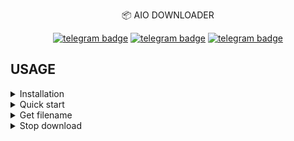 <p align="center">
    📦 <a href="https://pypi.org/project/aioxdl" style="text-decoration:none;">AIO DOWNLOADER</a>
</p>

<p align="center">
   <a href="https://telegram.me/Space_x_bots"><img src="https://img.shields.io/badge/Sᴘᴀᴄᴇ 𝕩 ʙᴏᴛꜱ-30302f?style=flat&logo=telegram" alt="telegram badge"/></a>
   <a href="https://telegram.me/clinton_abraham"><img src="https://img.shields.io/badge/Cʟɪɴᴛᴏɴ Aʙʀᴀʜᴀᴍ-30302f?style=flat&logo=telegram" alt="telegram badge"/></a>
   <a href="https://telegram.me/sources_codes"><img src="https://img.shields.io/badge/Sᴏᴜʀᴄᴇ ᴄᴏᴅᴇꜱ-30302f?style=flat&logo=telegram" alt="telegram badge"/></a>
</p>

## USAGE
<details>
    <summary>Installation</summary>

```bash
pip install aioxdl
```

</details>

<details>
    <summary>Quick start</summary>

```python
import asyncio
from aioxdl.modules import Aioxdl
from aioxdl.modules import Filename
from aioxdl.functions import AioxdlTimeout

# tsize = total size
# dsize = downloaded size

async def progress(tsize, dsize):
    percentage = round((dsize / tsize) * 100, 2)
    print(f"COMPLETED : {percentage}%")

async def main():
    try:
        core = Aioxdl(timeout=2000)
        link = "https://example.in/file.txt"
        name = await Filename.filename(link)
        file = await core.download(link, name, progress=progress)
        print(file)
    except AioxdlTimeout as errors:
        print(errors)
    except Exception as errors:
        print(errors)

asyncio.run(main())
```

</details>

<details>
    <summary>Get filename</summary>

```python
import asyncio
from aioxdl.modules import Filename

async def main():
    link = "https://example.link/file.txt"
    name = await Filename.get(link)
    print(name)

asyncio.run(main())
```

</details>

<details>
    <summary>Stop download</summary>

```python
import asyncio
from aioxdl.modules import Aioxdl
from aioxdl.modules import Filename
from aioxdl.functions import Cancelled
from aioxdl.functions import AioxdlTimeout

TASK_IDS = []

# tsize = total size
# dsize = downloaded size

async def progress(tsize, dsize, tuid):
    if tuid in TASK_IDS:
        percentage = round((dsize / tsize) * 100, 2)
        print(f"COMPLETED : {percentage}%")
    else:
        raise Cancelled("Cancelled ❌")

async def main():
    try:
        tuid = 1234567890
        TASK_IDS.append(tuid)
        core = Aioxdl(timeout=2000)
        link = "https://example.in/file.txt"
        name = await Filename.filename(link)
        file = await core.download(link, name, progress=progress, progress_args=(tuid))
        print(file)
    except AioxdlTimeout as errors:
        print(errors)
    except Cancelled as cancelled:
        print(cancelled)
    except Exception as errors:
        print(errors)

asyncio.run(main())
```
</details>
